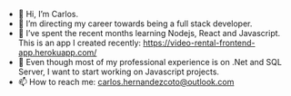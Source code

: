 - 👋 Hi, I’m Carlos.
- 👀 I’m directing my career towards being a full stack developer.
- 🌱 I’ve spent the recent months learning Nodejs, React and Javascript. This is an app I created recently: https://video-rental-frontend-app.herokuapp.com/
- 💞️ Even though most of my professional experience is on .Net and SQL Server, I want to start working on Javascript projects.
- 📫 How to reach me: carlos.hernandezcoto@outlook.com

<!---
carloshernandezcoto/carloshernandezcoto is a ✨ special ✨ repository because its `README.md` (this file) appears on your GitHub profile.
You can click the Preview link to take a look at your changes.
--->
